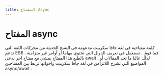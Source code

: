 ```yaml
---
title: المفتاح Async
---
```

# المفتاح async

كلمة مفتاحية في لغة جافا سكريبت مدعومة في النسخ الحديثة من محركات اللغة التي تدعم ES6 فما فوق . تستعمل في تعريف الدوال التي تحتوي مهاما أو أوامر غير متزامنة . بالطبع هذا المفتاح يمشي مع مفتاح آخر يدعى await . لذلك غالبا ما تجد المقالات أو المواضيع التي تشرح اللاتزامن في لغة جافا سكريبت واخواتها تربط بين المفتاحين async/await .
